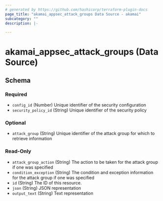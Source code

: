 ```yaml
---
# generated by https://github.com/hashicorp/terraform-plugin-docs
page_title: "akamai_appsec_attack_groups Data Source - akamai"
subcategory: ""
description: |-
  
---
```


# akamai_appsec_attack_groups (Data Source)





<!-- schema generated by tfplugindocs -->
## Schema

### Required

- `config_id` (Number) Unique identifier of the security configuration
- `security_policy_id` (String) Unique identifier of the security policy

### Optional

- `attack_group` (String) Unique identifier of the attack group for which to retrieve information

### Read-Only

- `attack_group_action` (String) The action to be taken for the attack group if one was specified
- `condition_exception` (String) The condition and exception information for the attack group if one was specified
- `id` (String) The ID of this resource.
- `json` (String) JSON representation
- `output_text` (String) Text representation
